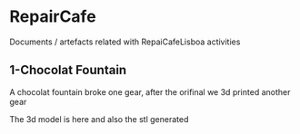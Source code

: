 # RepairCafe
Documents / artefacts related with RepaiCafeLisboa activities


## 1-Chocolat Fountain

A chocolat fountain broke one gear, after the orifinal we 3d printed another gear

The 3d model is here and also the stl generated




